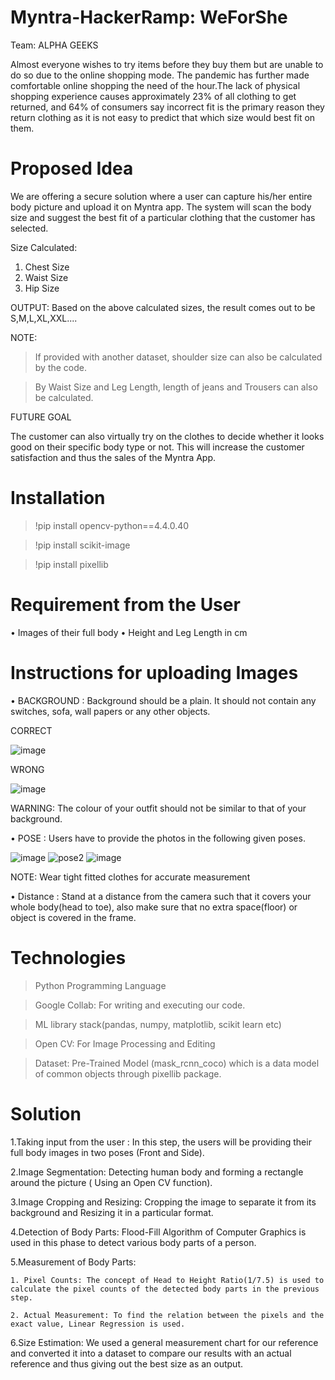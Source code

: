 # Myntra-HackerRamp: WeForShe
Team: ALPHA GEEKS

Almost everyone wishes to try items before they buy them but are unable to do so due to the online shopping mode. The pandemic has further made comfortable online shopping the need of the hour.The lack of physical shopping experience causes approximately 23% of all clothing to get returned, and 64% of consumers say incorrect fit is the primary reason they return clothing as it is not easy to predict that which size would best fit on them.


# Proposed Idea
We are offering a secure solution where a user can capture his/her entire body picture and upload it on Myntra app. The system will scan the body size and suggest the best fit of a particular clothing that the customer has selected.

Size Calculated:

1. Chest Size
2. Waist Size
3. Hip Size

OUTPUT: Based on the above calculated sizes, the result comes out to be S,M,L,XL,XXL....

NOTE: 
> If provided with another dataset, shoulder size can also be calculated by the code.


> By Waist Size and Leg Length, length of jeans and Trousers can also be calculated.


FUTURE GOAL

The customer can also virtually try on the clothes to decide whether it looks good on their specific body type or not. This will increase the customer satisfaction and thus the sales of the Myntra App.



# Installation

> !pip install opencv-python==4.4.0.40

> !pip install scikit-image

> !pip install pixellib


# Requirement from the User
•	Images of their full body
•	Height and Leg Length in cm

# Instructions for uploading Images
•	BACKGROUND :
Background should be a plain. It should not contain any switches, sofa, wall papers or any other objects.


CORRECT 

![image](https://user-images.githubusercontent.com/60663789/114011695-28f1b900-9883-11eb-8434-22b1d7c0500c.png)           

WRONG

![image](https://user-images.githubusercontent.com/60663789/114011883-5b031b00-9883-11eb-9251-191f9024b1ff.png)

WARNING: The colour of your outfit should not be similar to that of your background.


•	POSE :
Users have to provide the photos in the following given poses.


![image](https://user-images.githubusercontent.com/60663789/114013812-97377b00-9885-11eb-8ea5-cd28a8e07695.png)  ![pose2](https://user-images.githubusercontent.com/60663789/114013925-b2a28600-9885-11eb-8b10-f9fef2037344.PNG) ![image](https://user-images.githubusercontent.com/60663789/114013987-c5b55600-9885-11eb-8dc9-ec82fd14067f.png)



NOTE: Wear tight fitted clothes for accurate measurement


•	Distance :
Stand at a distance from the camera such that it covers your whole body(head to toe),  also make sure that no extra space(floor) or object is covered in the frame.

# Technologies

> Python Programming Language

> Google Collab: For writing and executing our code.

> ML library stack(pandas, numpy, matplotlib, scikit learn etc)

> Open CV: For Image Processing and Editing

> Dataset: Pre-Trained Model (mask_rcnn_coco) which is a data model of common objects through pixellib package.



# Solution

1.Taking input from the user : In this step, the users will be providing their full body images in two poses (Front and Side).

2.Image Segmentation: Detecting human body and forming a rectangle around the picture ( Using an Open CV function).

3.Image Cropping and Resizing: Cropping the image to separate it from its background and Resizing it in a particular format.

4.Detection of Body Parts: Flood-Fill Algorithm of Computer Graphics is used in this phase to detect various body parts of a person.

5.Measurement of Body Parts:


	1. Pixel Counts: The concept of Head to Height Ratio(1/7.5) is used to calculate the pixel counts of the detected body parts in the previous step.

 	2. Actual Measurement: To find the relation between the pixels and the exact value, Linear Regression is used.


6.Size Estimation: We used a general measurement chart for our reference and converted it into a dataset to compare our results with an actual reference and thus giving out the best size as an output.










                                                                                             
